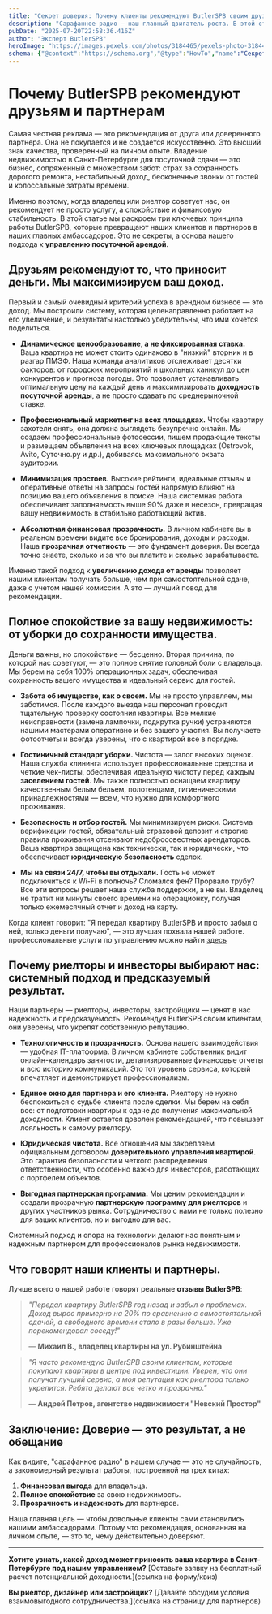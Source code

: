 ```yaml
---
title: "Секрет доверия: Почему клиенты рекомендуют ButlerSPB своим друзьям и партнерам"
description: "Сарафанное радио — наш главный двигатель роста. В этой статье мы раскроем ключевые принципы нашей работы, которые превращают клиентов в амбассадоров бренда: безупречное качество, персонализированный подход и непоколебимая надежность."
pubDate: "2025-07-20T22:58:36.416Z"
author: "Эксперт ButlerSPB"
heroImage: "https://images.pexels.com/photos/3184465/pexels-photo-3184465.jpeg?auto=compress&cs=tinysrgb&w=1260&h=750&dpr=2"
schema: {"@context":"https://schema.org","@type":"HowTo","name":"Секрет доверия: Почему клиенты рекомендуют ButlerSPB своим друзьям и партнерам","description":"Сарафанное радио — наш главный двигатель роста. В этой статье мы раскроем ключевые принципы нашей работы, которые превращают клиентов в амбассадоров бренда: безупречное качество, персонализированный подход и непоколебимая надежность.","image":{"@type":"ImageObject","url":"https://images.pexels.com/photos/3184465/pexels-photo-3184465.jpeg?auto=compress&cs=tinysrgb&w=1260&h=750&dpr=2"},"aggregateRating":{"@type":"AggregateRating","ratingValue":"4.9","reviewCount":483,"bestRating":"5","worstRating":"1"},"publisher":{"@type":"Organization","name":"Блог ButlerSPB","logo":{"@type":"ImageObject","url":"https://butlerspb-blog.netlify.app/favicon.ico"}},"mainEntityOfPage":{"@type":"WebPage","@id":"https://butlerspb-blog.netlify.app/blog/pochemu-nas-rekomenduyut-druzyam-i-partneram/"}}
---
```


# Почему ButlerSPB рекомендуют друзьям и партнерам

Самая честная реклама — это рекомендация от друга или доверенного партнера. Она не покупается и не создается искусственно. Это высший знак качества, проверенный на личном опыте. Владение недвижимостью в Санкт-Петербурге для посуточной сдачи — это бизнес, сопряженный с множеством забот: страх за сохранность дорогого ремонта, нестабильный доход, бесконечные звонки от гостей и колоссальные затраты времени.

Именно поэтому, когда владелец или риелтор советует нас, он рекомендует не просто услугу, а спокойствие и финансовую стабильность. В этой статье мы раскроем три ключевых принципа работы ButlerSPB, которые превращают наших клиентов и партнеров в наших главных амбассадоров. Это не секреты, а основа нашего подхода к **управлению посуточной арендой**.

## Друзьям рекомендуют то, что приносит деньги. Мы максимизируем ваш доход.

Первый и самый очевидный критерий успеха в арендном бизнесе — это доход. Мы построили систему, которая целенаправленно работает на его увеличение, и результаты настолько убедительны, что ими хочется поделиться.

*   **Динамическое ценообразование, а не фиксированная ставка.** Ваша квартира не может стоить одинаково в "низкий" вторник и в разгар ПМЭФ. Наша команда аналитиков отслеживает десятки факторов: от городских мероприятий и школьных каникул до цен конкурентов и прогноза погоды. Это позволяет устанавливать оптимальную цену на каждый день и максимизировать **доходность посуточной аренды**, а не просто сдавать по среднерыночной ставке.

*   **Профессиональный маркетинг на всех площадках.** Чтобы квартиру захотели снять, она должна выглядеть безупречно онлайн. Мы создаем профессиональные фотосессии, пишем продающие тексты и размещаем объявления на всех ключевых площадках (Ostrovok, Avito, Суточно.ру и др.), добиваясь максимального охвата аудитории.

*   **Минимизация простоев.** Высокие рейтинги, идеальные отзывы и оперативные ответы на запросы гостей напрямую влияют на позицию вашего объявления в поиске. Наша системная работа обеспечивает заполняемость выше 90% даже в несезон, превращая вашу недвижимость в стабильно работающий актив.

*   **Абсолютная финансовая прозрачность.** В личном кабинете вы в реальном времени видите все бронирования, доходы и расходы. Наша **прозрачная отчетность** — это фундамент доверия. Вы всегда точно знаете, сколько и за что вы платите и сколько зарабатываете.

Именно такой подход к **увеличению дохода от аренды** позволяет нашим клиентам получать больше, чем при самостоятельной сдаче, даже с учетом нашей комиссии. А это — лучший повод для рекомендации.

## Полное спокойствие за вашу недвижимость: от уборки до сохранности имущества.

Деньги важны, но спокойствие — бесценно. Вторая причина, по которой нас советуют, — это полное снятие головной боли с владельца. Мы берем на себя 100% операционных задач, обеспечивая сохранность вашего имущества и идеальный сервис для гостей.

*   **Забота об имуществе, как о своем.** Мы не просто управляем, мы заботимся. После каждого выезда наш персонал проводит тщательную проверку состояния квартиры. Все мелкие неисправности (замена лампочки, подкрутка ручки) устраняются нашими мастерами оперативно и без вашего участия. Вы получаете фотоотчеты и всегда уверены, что с квартирой все в порядке.

*   **Гостиничный стандарт уборки.** Чистота — залог высоких оценок. Наша служба клининга использует профессиональные средства и четкие чек-листы, обеспечивая идеальную чистоту перед каждым **заселением гостей**. Мы также полностью оснащаем квартиру качественным белым бельем, полотенцами, гигиеническими принадлежностями — всем, что нужно для комфортного проживания.

*   **Безопасность и отбор гостей.** Мы минимизируем риски. Система верификации гостей, обязательный страховой депозит и строгие правила проживания отсеивают недобросовестных арендаторов. Ваша квартира защищена как технически, так и юридически, что обеспечивает **юридическую безопасность** сделок.

*   **Мы на связи 24/7, чтобы вы отдыхали.** Гость не может подключиться к Wi-Fi в полночь? Сломался фен? Прорвало трубу? Все эти вопросы решает наша служба поддержки, а не вы. Владелец не тратит ни минуты своего времени на операционку, получая только ежемесячный отчет и доход на карту.

Когда клиент говорит: "Я передал квартиру ButlerSPB и просто забыл о ней, только деньги получаю", — это лучшая похвала нашей работе. профессиональные услуги по управлению можно найти <a href="https://butlerspb.ru/rent" target="_blank" rel="nofollow">здесь</a>

## Почему риелторы и инвесторы выбирают нас: системный подход и предсказуемый результат.

Наши партнеры — риелторы, инвесторы, застройщики — ценят в нас надежность и предсказуемость. Рекомендуя ButlerSPB своим клиентам, они уверены, что укрепят собственную репутацию.

*   **Технологичность и прозрачность.** Основа нашего взаимодействия — удобная IT-платформа. В личном кабинете собственник видит онлайн-календарь занятости, детализированные финансовые отчеты и всю историю коммуникаций. Это тот уровень сервиса, который впечатляет и демонстрирует профессионализм.

*   **Единое окно для партнера и его клиента.** Риелтору не нужно беспокоиться о судьбе клиента после сделки. Мы берем на себя все: от подготовки квартиры к сдаче до получения максимальной доходности. Клиент остается доволен рекомендацией, что повышает лояльность к самому риелтору.

*   **Юридическая чистота.** Все отношения мы закрепляем официальным договором **доверительного управления квартирой**. Это гарантия безопасности и четкого распределения ответственности, что особенно важно для инвесторов, работающих с портфелем объектов.

*   **Выгодная партнерская программа.** Мы ценим рекомендации и создали прозрачную **партнерскую программу для риелторов** и других участников рынка. Сотрудничество с нами не только полезно для ваших клиентов, но и выгодно для вас.

Системный подход и опора на технологии делают нас понятным и надежным партнером для профессионалов рынка недвижимости.

## Что говорят наши клиенты и партнеры.

Лучше всего о нашей работе говорят реальные **отзывы ButlerSPB**:

> *"Передал квартиру ButlerSPB год назад и забыл о проблемах. Доход вырос примерно на 20% по сравнению с самостоятельной сдачей, а свободного времени стало в разы больше. Уже порекомендовал соседу!"*
>
> — **Михаил В., владелец квартиры на ул. Рубинштейна**

> *"Я часто рекомендую ButlerSPB своим клиентам, которые покупают квартиры в центре под инвестиции. Уверен, что они получат лучший сервис, а моя репутация как риелтора только укрепится. Ребята делают все четко и прозрачно."*
>
> — **Андрей Петров, агентство недвижимости "Невский Простор"**

## Заключение: Доверие — это результат, а не обещание

Как видите, "сарафанное радио" в нашем случае — это не случайность, а закономерный результат работы, построенной на трех китах:
1.  **Финансовая выгода** для владельца.
2.  **Полное спокойствие** за свою недвижимость.
3.  **Прозрачность и надежность** для партнеров.

Наша главная цель — чтобы довольные клиенты сами становились нашими амбассадорами. Потому что рекомендация, основанная на личном опыте, — это то, чему действительно доверяют.

---

**Хотите узнать, какой доход может приносить ваша квартира в Санкт-Петербурге под нашим управлением?**
[Оставьте заявку на бесплатный расчет потенциальной доходности.](ссылка на форму/квиз)

**Вы риелтор, дизайнер или застройщик?**
[Давайте обсудим условия взаимовыгодного сотрудничества.](ссылка на страницу для партнеров)
